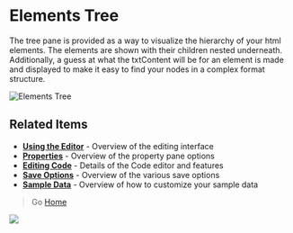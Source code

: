 # Elements Tree

The tree pane is provided as a way to visualize the hierarchy of your html elements. The elements are shown with their children nested underneath. Additionally, a guess at what the txtContent will be for an element is made and displayed to make it easy to find your nodes in a complex format structure.

![Elements Tree](../assets/ElementsTree.png)

## Related Items

- **[Using the Editor](./index.md)** - Overview of the editing interface
- **[Properties](./properties.md)** - Overview of the property pane options
- **[Editing Code](./code-editor.md)** - Details of the Code editor and features
- **[Save Options](./saving.md)** - Overview of the various save options
- **[Sample Data](./sample-data.md)** - Overview of how to customize your sample data

> Go [Home](../index.md)

![](https://telemetry.sharepointpnp.com/sp-dev-solutions/solutions/ColumnFormatter/wiki/Editor/Tree)